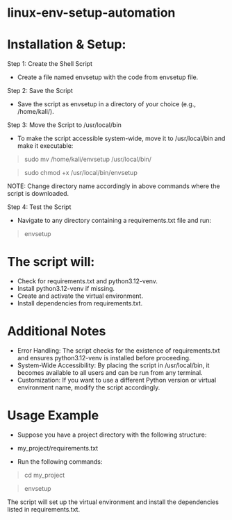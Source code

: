 # linux-env-setup-automation

# Installation & Setup:
Step 1: Create the Shell Script
- Create a file named envsetup with the code from envsetup file.

Step 2: Save the Script
- Save the script as envsetup in a directory of your choice (e.g., /home/kali/).

Step 3: Move the Script to /usr/local/bin
- To make the script accessible system-wide, move it to /usr/local/bin and make it executable:
> sudo mv /home/kali/envsetup /usr/local/bin/

> sudo chmod +x /usr/local/bin/envsetup

NOTE: Change directory name accordingly in above commands where the script is downloaded.

Step 4: Test the Script
- Navigate to any directory containing a requirements.txt file and run:
> envsetup

# The script will:
- Check for requirements.txt and python3.12-venv.
- Install python3.12-venv if missing.
- Create and activate the virtual environment.
- Install dependencies from requirements.txt.

# Additional Notes
- Error Handling: The script checks for the existence of requirements.txt and ensures python3.12-venv is installed before proceeding.
- System-Wide Accessibility: By placing the script in /usr/local/bin, it becomes available to all users and can be run from any terminal.
- Customization: If you want to use a different Python version or virtual environment name, modify the script accordingly.

# Usage Example
- Suppose you have a project directory with the following structure:
- my_project/requirements.txt

- Run the following commands:
> cd my_project

> envsetup

The script will set up the virtual environment and install the dependencies listed in requirements.txt.
